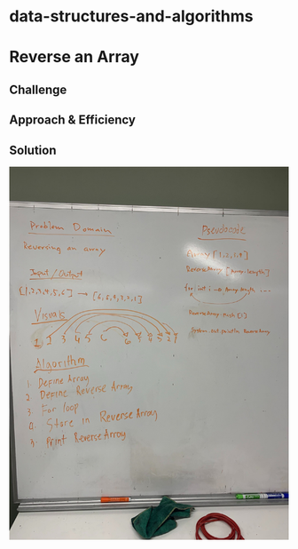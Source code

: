 # data-structures-and-algorithms

# Reverse an Array
<!-- Reversing the array without using builtin methods -->

## Challenge
<!-- reversing the array -->

## Approach & Efficiency
<!-- We went with using the forloop and the counter to go over the array -->

## Solution
![Image description](/code401challenges/assets/ArrayReverse.jpg)
